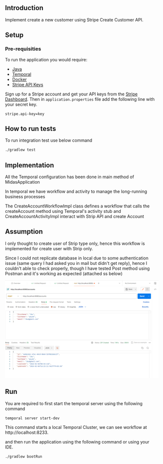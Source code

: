 ## Introduction

Implement create a new customer using Stripe Create Customer API.

## Setup
### Pre-requisities

To run the application you would require:

- [Java](https://www.azul.com/downloads/#zulu)
- [Temporal](https://docs.temporal.io/cli#install)
- [Docker](https://docs.docker.com/get-docker/)
- [Stripe API Keys](https://stripe.com/docs/keys)

Sign up for a Stripe account and get your API keys from the [Stripe Dashboard](https://dashboard.stripe.com/apikeys).
Then in `application.properties` file add the following line with your secret key.

```properties
stripe.api-key=key
```

## How to run tests
To run integration test use below command

```sh
./gradlew test
```
## Implementation
All the Temporal configuration has been done in main method of MidasApplication

In temporal we have workflow and activity to manage the long-running business processes

The CreateAccountWorkflowImpl class defines a workflow that calls the createAccount method using Temporal's activity stub and
CreateAccountActivityImpl interact with Strip API and create Account

## Assumption

I only thought to create user of Strip type only, hence this workflow is implemented for create user with Strip only.

Since I could not replicate database in local due to some authentication issue (same query I had asked you in mail but didn't get reply), hence I couldn't able to check properly, though I have tested Post method using Postman and it's working as expected (attached ss below)


![img.png](img.png)

## Run

You are required to first start the temporal server using the following command

```sh
temporal server start-dev
```
This command starts a local Temporal Cluster, we can see workflow at http://localhost:8233.

and then run the application using the following command or using your IDE.

```sh
./gradlew bootRun
```
